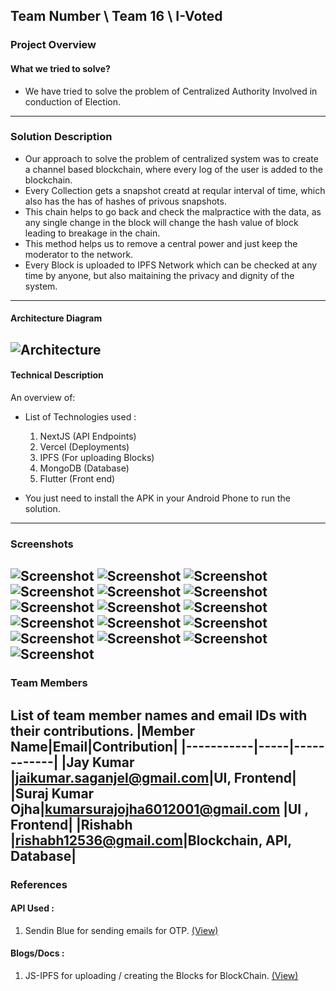 ## Team Number \ Team 16 \ I-Voted

### Project Overview

#### What we tried to solve?

* We have tried to solve the problem of Centralized Authority Involved in conduction of Election.
---
### Solution Description

* Our approach to solve the problem of centralized system was to create a channel based blockchain, where every log of the user is added to the blockchain.
* Every Collection gets a snapshot creatd at reqular interval of time, which also has the has of hashes of privous snapshots.
* This chain helps to go back and check the malpractice with the data, as any single change in the block will change the hash value of block leading to breakage in the chain.
* This method helps us to remove a central power and just keep the moderator to the network.
* Every Block is uploaded to IPFS Network which can be checked at any time by anyone, but also maitaining the privacy and dignity of the system.
---
#### Architecture Diagram

![Architecture](https://raw.githubusercontent.com/jaykumarM5/Adrishta-Hackathon-Template/master/res/Architecture.png?raw=true "Architecture")
---
#### Technical Description

An overview of:
* List of Technologies used :
  1) NextJS (API Endpoints)
  2) Vercel (Deployments)
  3) IPFS (For uploading Blocks)
  4) MongoDB (Database)
  5) Flutter (Front end)

* You just need to install the APK in your Android Phone to run the solution.
---
### Screenshots
![Screenshot](https://raw.githubusercontent.com/jaykumarM5/Adrishta-Hackathon-Template/master/res/1.jpg?raw=true "Screenshot")
![Screenshot](https://raw.githubusercontent.com/jaykumarM5/Adrishta-Hackathon-Template/master/res/2.jpg?raw=true "Screenshot")
![Screenshot](https://raw.githubusercontent.com/jaykumarM5/Adrishta-Hackathon-Template/master/res/3.jpg?raw=true "Screenshot")
![Screenshot](https://raw.githubusercontent.com/jaykumarM5/Adrishta-Hackathon-Template/master/res/4.jpg?raw=true "Screenshot")
![Screenshot](https://raw.githubusercontent.com/jaykumarM5/Adrishta-Hackathon-Template/master/res/5.jpg?raw=true "Screenshot")
![Screenshot](https://raw.githubusercontent.com/jaykumarM5/Adrishta-Hackathon-Template/master/res/6.jpg?raw=true "Screenshot")
![Screenshot](https://raw.githubusercontent.com/jaykumarM5/Adrishta-Hackathon-Template/master/res/7.jpg?raw=true "Screenshot")
![Screenshot](https://raw.githubusercontent.com/jaykumarM5/Adrishta-Hackathon-Template/master/res/8.jpg?raw=true "Screenshot")
![Screenshot](https://raw.githubusercontent.com/jaykumarM5/Adrishta-Hackathon-Template/master/res/9.jpg?raw=true "Screenshot")
![Screenshot](https://raw.githubusercontent.com/jaykumarM5/Adrishta-Hackathon-Template/master/res/10.jpg?raw=true "Screenshot")
![Screenshot](https://raw.githubusercontent.com/jaykumarM5/Adrishta-Hackathon-Template/master/res/11.jpg?raw=true "Screenshot")
![Screenshot](https://raw.githubusercontent.com/jaykumarM5/Adrishta-Hackathon-Template/master/res/12.jpg?raw=true "Screenshot")
![Screenshot](https://raw.githubusercontent.com/jaykumarM5/Adrishta-Hackathon-Template/master/res/13.jpg?raw=true "Screenshot")
![Screenshot](https://raw.githubusercontent.com/jaykumarM5/Adrishta-Hackathon-Template/master/res/14.jpg?raw=true "Screenshot")
![Screenshot](https://raw.githubusercontent.com/jaykumarM5/Adrishta-Hackathon-Template/master/res/15.jpg?raw=true "Screenshot")
![Screenshot](https://raw.githubusercontent.com/jaykumarM5/Adrishta-Hackathon-Template/master/res/16.jpg?raw=true "Screenshot")
---
### Team Members
List of team member names and email IDs with their contributions.
|Member Name|Email|Contribution|
|-----------|-----|------------|
|Jay Kumar |jaikumar.saganjel@gmail.com|UI, Frontend|
|Suraj Kumar Ojha|kumarsurajojha6012001@gmail.com |UI , Frontend|
|Rishabh |rishabh12536@gmail.com|Blockchain, API, Database|
---
### References

#### API Used :
1) Sendin Blue for sending emails for OTP. <a href="https://sendinblue.com" target="_blank">(View)</a>

#### Blogs/Docs : 
1) JS-IPFS for uploading / creating the Blocks for BlockChain. <a href="https://js.ipfs.io/" target="_blank">(View)</a>
